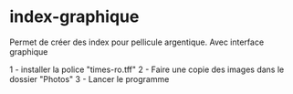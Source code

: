 # index-graphique
Permet de créer des index pour pellicule argentique. Avec interface graphique

1 - installer la police "times-ro.tff"
2 - Faire une copie des images dans le dossier "Photos"
3 - Lancer le programme
